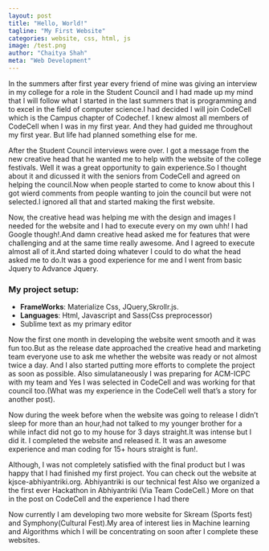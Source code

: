 ```yaml
---
layout: post
title: "Hello, World!"
tagline: "My First Website"
categories: website, css, html, js
image: /test.png
author: "Chaitya Shah"
meta: "Web Development"
---
```



In the summers after first year every friend of mine was giving an interview in my college for a role in the Student Council and I had made up my mind that I will follow what I started in the last summers that is programming and to excel in the field of computer science.I had decided I will join CodeCell which is the Campus chapter of Codechef. I knew almost all members of CodeCell when I was in my first year. And they had guided me throughout my first year. But life had planned something else for me.

After the Student Council interviews were over. I got a message from the new creative head that he wanted me to help with the website of the college festivals. Well it was a great opportunity to gain experience.So I thought about it and dicussed it with the seniors from CodeCell and agreed on helping the council.Now when people started to come to know about this I got wierd comments from people wanting to join the council but were not selected.I ignored all that and started making the first website.

Now, the creative head was helping me with the design and images I needed for the website and I had to execute every on my own uhh! I had Google though!.And damn creative head asked me for features that were challenging and at the same time really awesome. And I agreed to execute almost all of it.And started doing whatever I could to do what the head asked me to do.It was a good experience for me and I went from basic Jquery to Advance Jquery.


### My project setup:
- **FrameWorks**: Materialize Css, JQuery,Skrollr.js.
- **Languages**: Html, Javascript and Sass(Css preprocessor)
- Sublime text as my primary editor

Now the first one month in developing the website went smooth and it was fun too.But as the release date approached the creative head and marketing team everyone use to ask me whether the website was ready or not almost twice a day. And I also started putting more efforts to complete the project as soon as possible. Also simulataneously I was preparing for ACM-ICPC with my team and Yes I was selected in CodeCell and was working for that council too.(What was my experience in the CodeCell well that’s a story for another post).

Now during the week before when the website was going to release I didn’t sleep for more than an hour,had not talked to my younger brother for a while infact did not go to my house for 3 days straight.It was intense but I did it. I completed the website and released it. It was an awesome experience and man coding for 15+ hours straight is fun!.

Although, I was not completely satisfied with the final product but I was happy that I had finished my first project. You can check out the website at kjsce-abhiyantriki.org. Abhiyantriki is our technical fest Also we organized a the first ever Hackathon in Abhiyantriki (Via Team CodeCell.) More on that in the post on CodeCell and the experience I had there

Now currently I am developing two more website for Skream (Sports fest) and Symphony(Cultural Fest).My area of interest lies in Machine learning and Algorithms which I will be concentrating on soon after I complete these websites.